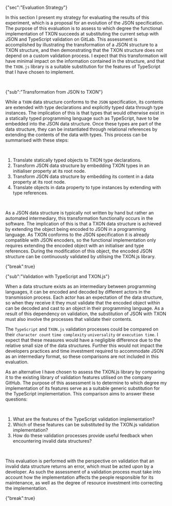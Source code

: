 {"sec":"Evaluation Strategy"}

In this section I present my strategy for evaluating the results of this experiment, which is a proposal for an evolution of the JSON specification. The purpose of this evaluation is to assess to which degree the functional implementation of TXON succeeds at substituting the current setup with JSON and TypeScript validation on GitLab. This assessment is accomplished by illustrating the transformation of a JSON structure to a TXON structure, and then demonstrating that the TXON structure does not depend on a custom validation process. I expect that this transformation will have minimal impact on the information contained in the structure, and that the `TXON.js` library is a suitable substitution for the features of TypeScript that I have chosen to implement.

<br>

{"sub":"Transformation from JSON to TXON"}

While a `TXON` data structure conforms to the `JSON` specification, its contents are extended with type declarations and explicitly typed data through type instances. The implication of this is that types that would otherwise exist in a statically typed programming language such as TypeScript, have to be embedded into the JSON data structure. Once these types are part of the data structure, they can be instantiated through relational references by extending the contents of the data with types. This process can be summarised with these steps:

<br>

1. Translate statically typed objects to TXON type declarations.
2. Transform JSON data structure by embedding TXON types in an initialiser property at its root node.
3. Transform JSON data structure by embedding its content in a data property at its root node.
4. Translate objects in data property to type instances by extending with type references.

<br>

As a JSON data structure is typically not written by hand but rather an automated intermediary, this transformation functionally occurs in the software. The implication of this is that a TXON data structure is achieved by extending the object being encoded to JSON in a programming language. As TXON conforms to the JSON specification it is already compatible with JSON encoders, so the functional implementation only requires extending the encoded object with an initialiser and type references. During the modification of this object, the encoded JSON structure can be continuously validated by utilising the TXON.js library.

{"break":true}

{"sub":"Validation with TypeScript and TXON.js"}

When a data structure exists as an intermediary between programming languages, it can be encoded and decoded by different actors in the transmission process. Each actor has an expectation of the data structure, so when they receive it they must validate that the encoded object within can be decoded and cast to an object in their programming language. As a result of this dependency on validation, the substitution of JSON with TXON must also involve the processes that validate their contents.

The `TypeScript` and `TXON.js` validation processes could be compared on their `character count` `time complexity` `universality` or `execution time`. I expect that these measures would have a negligible difference due to the relative small size of the data structures. Further this would not impact the developers practices and time investment required to accommodate JSON as an intermediary format, so these comparisons are not included in this evaluation.

As an alternative I have chosen to assess the TXON.js library by comparing it to the existing library of validation features utilised on the company GitHub. The purpose of this assessment is to determine to which degree my implementation of its features serve as a suitable generic substitution for the TypeScript implementation. This comparison aims to answer these questions:

<br>

1. What are the features of the TypeScript validation implementation?
2. Which of these features can be substituted by the TXON.js validation implementation?
3. How do these validation processes provide useful feedback when encountering invalid data structures?

<br>

This evaluation is performed with the perspective on validation that an invalid data structure returns an error, which must be acted upon by a developer. As such the assessment of a validation process must take into account how the implementation affects the people responsible for its maintenance, as well as the degree of resource investment into correcting the implementation.

{"break":true}